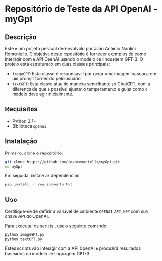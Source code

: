 # Repositório de Teste da API OpenAI - myGpt

## Descrição

Este é um projeto pessoal desenvolvido por João Antônio Nardini Romaniello. O objetivo deste repositório é fornecer exemplos de como interagir com a API OpenAI usando o modelo de linguagem GPT-3. O projeto está estruturado em duas classes principais:

- `imageGPT`: Esta classe é responsável por gerar uma imagem baseada em um prompt fornecido pelo usuário.
- `textGPT`: Esta classe atua de maneira semelhante ao ChatGPT, com a diferença de que é possível ajustar o temperamento e guiar como o modelo deve agir inicialmente.

## Requisitos

- Python 3.7+
- Biblioteca `openai`

## Instalação

Primeiro, clone o repositório:

```bash
git clone https://github.com/joaoromaniello/myGpt.git
cd myGpt
```

Em seguida, instale as dependências:

```bash
pip install -r requirements.txt
```

## Uso

Certifique-se de definir a variável de ambiente `OPENAI_API_KEY` com sua chave API do OpenAI.

Para executar os scripts , use o seguinte comando:

```bash
python imageGPT.py
python textGPT.py
```

Estes scripts vão interagir com a API OpenAI e produzirá resultados baseados no modelo de linguagem GPT-3.


